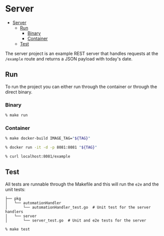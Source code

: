# Server

- [Server](#server)
  - [Run](#run)
    - [Binary](#binary)
    - [Container](#container)
  - [Test](#test)


The server project is an example REST server that handles requests at the `/example` route and returns a JSON payload with today's date. 

## Run

To run the project you can either run through the container or through the direct binary.

### Binary

```sh
% make run
```

### Container

```sh
% make docker-build IMAGE_TAG="${TAG}"

% docker run -it -d -p 8081:8081 "${TAG}"

% curl localhost:8081/example
```

## Test

All tests are runnable through the Makefile and this will run the `e2e` and the unit tests:

```
├── pkg
│   └── automationHandler
│       └── automationHandler_test.go  # Unit test for the server handlers
│   └── server
│       └── server_test.go  # Unit and e2e tests for the server
```

```sh
% make test
```
